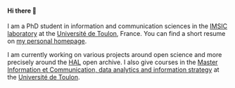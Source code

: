 #### Hi there 👋

I am a PhD student in information and communication sciences in the [IMSIC laboratory](https://www.imsic.fr/) at the [Université de Toulon](https://www.univ-tln.fr/), France. You can find a short resume on [my personal homepage](https://altab.fr).

I am currently working on various projects around open science and more precisely around the [HAL](https://hal.archives-ouvertes.fr/) open archive. I also give courses in the [Master Information et Communication, data analytics and information strategy](http://www.ingemedia.net/formations/master-data-analytics-strategie-information) at the [Université de Toulon](https://www.univ-tln.fr/).

<!--
**alarictabaries/alarictabaries** is a ✨ _special_ ✨ repository because its `README.md` (this file) appears on your GitHub profile.

Here are some ideas to get you started:

- 🔭 I’m currently working on ...
- 🌱 I’m currently learning ...
- 👯 I’m looking to collaborate on ...
- 🤔 I’m looking for help with ...
- 💬 Ask me about ...
- 📫 How to reach me: ...
- 😄 Pronouns: ...
- ⚡ Fun fact: ...
-->
